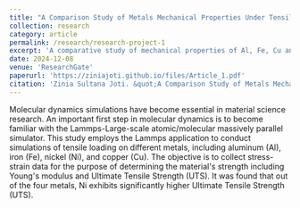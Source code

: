 ```yaml
---
title: "A Comparison Study of Metals Mechanical Properties Under Tensile Loading Using Molecular Dynamics Simulations"
collection: research
category: article
permalink: /research/research-project-1
excerpt: 'A comparative study of mechanical properties of Al, Fe, Cu and Ni.'
date: 2024-12-08
venue: 'ResearchGate'
paperurl: 'https://ziniajoti.github.io/files/Article_1.pdf'
citation: 'Zinia Sultana Joti. &quot;A Comparison Study of Metals Mechanical Properties Under Tensile Loading Using Molecular Dynamics Simulations.&quot; <i>ResearchGate</i>.'
---
```

Molecular dynamics simulations have become essential in material science research. An important first step in molecular dynamics is to become familiar with the Lammps-Large-scale atomic/molecular massively parallel simulator. This study employs the Lammps application to conduct simulations of tensile loading on different metals, including aluminum (Al), iron (Fe), nickel (Ni), and copper (Cu). The objective is to collect stress-strain data for the purpose of determining the material's strength including Young's modulus and Ultimate Tensile Strength (UTS). It was found that out of the four metals, Ni exhibits significantly higher Ultimate Tensile Strength (UTS).

